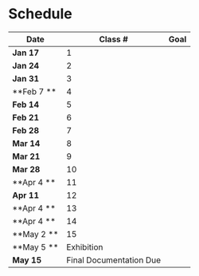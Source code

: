 # Schedule

| Date 		 | Class #   | Goal    |
| ---------- | --------- | ------- |
| **Jan 17** | 1		 |  |
| **Jan 24** | 2	     |  |
| **Jan 31** | 3	     |  |
| **Feb 7 ** | 4	     |  |
| **Feb 14** | 5	     |  |
| **Feb 21** | 6	     |  |
| **Feb 28** | 7	     |  |
| **Mar 14** | 8	     |  |
| **Mar 21** | 9	     |  |
| **Mar 28** | 10	     |  |
| **Apr 4 ** | 11	     |  |
| **Apr 11** | 12	     |  |
| **Apr 4 ** | 13	     |  |
| **Apr 4 ** | 14	     |  |
| **May 2 ** | 15	     |  |
| **May 5 ** | Exhibition|  |
| **May 15** | Final Documentation Due|  |

